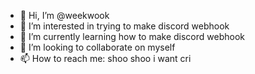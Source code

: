 - 👋 Hi, I’m @weekwook
- 👀 I’m interested in trying to make discord webhook
- 🌱 I’m currently learning how to make discord webhook
- 💞️ I’m looking to collaborate on myself
- 📫 How to reach me: shoo shoo i want cri

<!---
weekwook/weekwook is a ✨ special ✨ repository because its `README.md` (this file) appears on your GitHub profile.
You can click the Preview link to take a look at your changes.
--->
